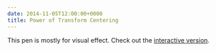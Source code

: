 ```yaml
---
date: 2014-11-05T12:00:00+0000
title: Power of Transform Centering
---
```


<code-pen slug="CHEbf" tabfree="true" height="500px"></code-pen>

This pen is mostly for visual effect. Check out the [interactive version](/pen/transform-centering-interactive/).
